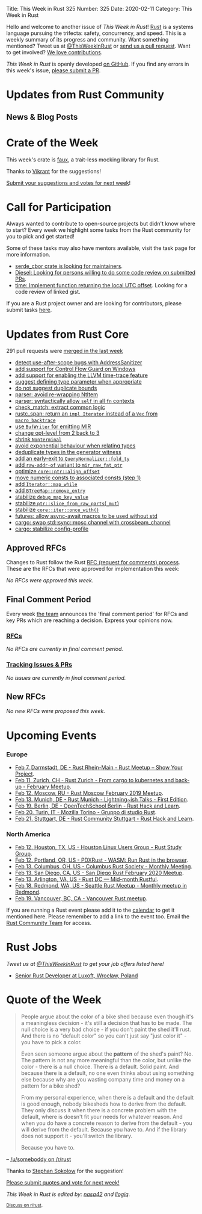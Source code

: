 Title: This Week in Rust 325
Number: 325
Date: 2020-02-11
Category: This Week in Rust

Hello and welcome to another issue of *This Week in Rust*!
[Rust](http://rust-lang.org) is a systems language pursuing the trifecta: safety, concurrency, and speed.
This is a weekly summary of its progress and community.
Want something mentioned? Tweet us at [@ThisWeekInRust](https://twitter.com/ThisWeekInRust) or [send us a pull request](https://github.com/cmr/this-week-in-rust).
Want to get involved? [We love contributions](https://github.com/rust-lang/rust/blob/master/CONTRIBUTING.md).

*This Week in Rust* is openly developed [on GitHub](https://github.com/cmr/this-week-in-rust).
If you find any errors in this week's issue, [please submit a PR](https://github.com/cmr/this-week-in-rust/pulls).

# Updates from Rust Community

## News & Blog Posts

# Crate of the Week

This week's crate is [faux](https://github.com/nrxus/faux), a trait-less mocking library for Rust.

Thanks to [Vikrant](https://users.rust-lang.org/t/crate-of-the-week/2704/715) for the suggestions!

[Submit your suggestions and votes for next week][submit_crate]!

[submit_crate]: https://users.rust-lang.org/t/crate-of-the-week/2704

# Call for Participation

Always wanted to contribute to open-source projects but didn't know where to start?
Every week we highlight some tasks from the Rust community for you to pick and get started!

Some of these tasks may also have mentors available, visit the task page for more information.

* [serde_cbor crate is looking for maintainers](https://github.com/pyfisch/cbor/issues/179).
* [Diesel: Looking for persons willing to do some code review on submitted PRs](https://github.com/diesel-rs/diesel/issues/1186).
* [time: Implement function returning the local UTC offset](https://github.com/time-rs/time/issues/203#issuecomment-581175875). Looking for a code review of linked gist.

If you are a Rust project owner and are looking for contributors, please submit tasks [here][guidelines].

[guidelines]: https://users.rust-lang.org/t/twir-call-for-participation/4821

# Updates from Rust Core

291 pull requests were [merged in the last week][merged]

[merged]: https://github.com/search?q=is%3Apr+org%3Arust-lang+is%3Amerged+merged%3A2020-01-27..2020-02-03

* [detect use-after-scope bugs with AddressSanitizer](https://github.com/rust-lang/rust/pull/68572)
* [add support for Control Flow Guard on Windows](https://github.com/rust-lang/rust/pull/68180)
* [add support for enabling the LLVM time-trace feature](https://github.com/rust-lang/rust/pull/68720)
* [suggest defining type parameter when appropriate](https://github.com/rust-lang/rust/pull/68447)
* [do not suggest duplicate bounds](https://github.com/rust-lang/rust/pull/68763)
* [parser: avoid re-wrapping NtItem](https://github.com/rust-lang/rust/pull/68769)
* [parser: syntactically allow `self` in all `fn` contexts](https://github.com/rust-lang/rust/pull/68764)
* [check_match: extract common logic](https://github.com/rust-lang/rust/pull/68571)
* [rustc_span: return an `impl Iterator` instead of a `Vec` from `macro_backtrace`](https://github.com/rust-lang/rust/pull/68407)
* [use `BufWriter` for emitting MIR](https://github.com/rust-lang/rust/pull/68460)
* [change opt-level from 2 back to 3](https://github.com/rust-lang/rust/pull/67878)
* [shrink `Nonterminal`](https://github.com/rust-lang/rust/pull/67340)
* [avoid exponential behaviour when relating types](https://github.com/rust-lang/rust/pull/68772)
* [deduplicate types in the generator witness](https://github.com/rust-lang/rust/pull/68672)
* [add an early-exit to `QueryNormalizer::fold_ty`](https://github.com/rust-lang/rust/pull/68606)
* [add `raw-addr-of` variant to `mir_raw_fat_ptr`](https://github.com/rust-lang/rust/pull/68778)
* [optimize `core::ptr::align_offset`](https://github.com/rust-lang/rust/pull/68787)
* [move numeric consts to associated consts (step 1)](https://github.com/rust-lang/rust/pull/68325)
* [add `Iterator::map_while`](https://github.com/rust-lang/rust/pull/66577)
* [add `BTreeMap::remove_entry`](https://github.com/rust-lang/rust/pull/68378)
* [stabilize `debug_map_key_value`](https://github.com/rust-lang/rust/pull/68200)
* [stabilize `ptr::slice_from_raw_parts`(`_mut`)](https://github.com/rust-lang/rust/pull/68234)
* [stabilize `core::iter::once_with()`](https://github.com/rust-lang/rust/pull/68800)
* [futures: allow async-await macros to be used without std](https://github.com/rust-lang/futures-rs/pull/1891)
* [cargo: swap std::sync::mpsc channel with crossbeam_channel](https://github.com/rust-lang/cargo/pull/7844)
* [cargo: stabilize config-profile](https://github.com/rust-lang/cargo/pull/7823)

## Approved RFCs

Changes to Rust follow the Rust [RFC (request for comments)
process](https://github.com/rust-lang/rfcs#rust-rfcs). These
are the RFCs that were approved for implementation this week:

*No RFCs were approved this week.*

## Final Comment Period

Every week [the team](https://www.rust-lang.org/team.html) announces the
'final comment period' for RFCs and key PRs which are reaching a
decision. Express your opinions now.

### [RFCs](https://github.com/rust-lang/rfcs/labels/final-comment-period)

*No RFCs are currently in final comment period.*

### [Tracking Issues & PRs](https://github.com/rust-lang/rust/labels/final-comment-period)

*No issues are currently in final comment period.*

## New RFCs

*No new RFCs were proposed this week.*

# Upcoming Events

### Europe

* [Feb  7. Darmstadt, DE - Rust Rhein-Main - Rust Meetup – Show Your Project](https://www.meetup.com/Rust-Rhein-Main/events/268145620/).
* [Feb 11. Zurich, CH - Rust Zurich - From cargo to kubernetes and back-up - February Meetup](https://www.meetup.com/Rust-Zurich/events/267790109/).
* [Feb 12. Moscow, RU - Rust Moscow February 2019 Meetup](https://www.meetup.com/Rust-%D0%B2-%D0%9C%D0%BE%D1%81%D0%BA%D0%B2%D0%B5/events/268190420/).
* [Feb 13. Munich, DE - Rust Munich - Lightning~ish Talks - First Edition](https://www.meetup.com/rust-munich/events/266865499/).
* [Feb 19. Berlin, DE - OpenTechSchool Berlin - Rust Hack and Learn](https://www.meetup.com/opentechschool-berlin/events/nxdpgrybcdbzb/).
* [Feb 20. Turin, IT - Mozilla Torino - Gruppo di studio Rust](https://www.meetup.com/Mozilla-Torino/events/268060855).
* [Feb 21. Stuttgart, DE - Rust Community Stuttgart - Rust Hack and Learn](https://www.meetup.com/Rust-Community-Stuttgart/events/268416708/).

### North America

* [Feb 12. Houston, TX, US - Houston Linux Users Group - Rust Study Group](https://www.facebook.com/events/469382520642102).
* [Feb 12. Portland, OR, US - PDXRust - WASM: Run Rust in the browser](https://www.meetup.com/PDXRust/events/267797263/).
* [Feb 13. Columbus, OH, US - Columbus Rust Society - Monthly Meeting](https://www.meetup.com/columbus-rs/events/dpkhgrybcdbrb/).
* [Feb 13. San Diego, CA, US - San Diego Rust February 2020 Meetup](https://www.meetup.com/San-Diego-Rust/events/268129845/).
* [Feb 13. Arlington, VA, US - Rust DC — Mid-month Rustful](https://www.meetup.com/RustDC/events/268293591).
* [Feb 18. Redmond, WA, US - Seattle Rust Meetup - Monthly meetup in Redmond](https://www.meetup.com/Seattle-Rust-Meetup/events/prbtdrybcdbpb/).
* [Feb 19. Vancouver, BC, CA - Vancouver Rust meetup](https://www.meetup.com/Vancouver-Rust/events/qnrgnrybcdbzb/).

If you are running a Rust event please add it to the [calendar] to get
it mentioned here. Please remember to add a link to the event too.
Email the [Rust Community Team][community] for access.

[calendar]: https://www.google.com/calendar/embed?src=apd9vmbc22egenmtu5l6c5jbfc%40group.calendar.google.com
[community]: mailto:community-team@rust-lang.org

# Rust Jobs

*Tweet us at [@ThisWeekInRust](https://twitter.com/ThisWeekInRust) to get your job offers listed here!*
* [Senior Rust Developer at Luxoft, Wrocław, Poland](https://www.linkedin.com/jobs/view/1689801033/)

# Quote of the Week

> People argue about the color of a bike shed because even though it's a meaningless decision - it's still a decision that has to be made. The null choice is a very bad choice - if you don't paint the shed it'll rust. And there is no "default color" so you can't just say "just color it" - you have to pick a color.
>
> Even seen someone argue about the **pattern** of the shed's paint? No. The pattern is not any more meaningful than the color, but unlike the color - there is a null choice. There is a default. Solid paint. And because there is a default, no one even thinks about using something else because why are you wasting company time and money on a pattern for a bike shed?
>
> From my personal experience, when there is a default and the default is good enough, nobody bikesheds how to derive from the default. They only discuss it when there is a concrete problem with the default, where is doesn't fit your needs for whatever reason. And when you do have a concrete reason to derive from the default - you will derive from the default. Because you have to. And if the library does not support it - you'll switch the library.
>
> Because you have to.

– [/u/someboddy on /r/rust](https://www.reddit.com/r/rust/comments/exbbes/argh_is_googles_opinionated_derivebased_argument/fgdxvt7)

Thanks to [Stephan Sokolow](https://users.rust-lang.org/t/twir-quote-of-the-week/328/804) for the suggestion!

[Please submit quotes and vote for next week!](https://users.rust-lang.org/t/twir-quote-of-the-week/328)

*This Week in Rust is edited by: [nasa42](https://github.com/nasa42) and [llogiq](https://github.com/llogiq).*

<small>[Discuss on r/rust]().</small>
